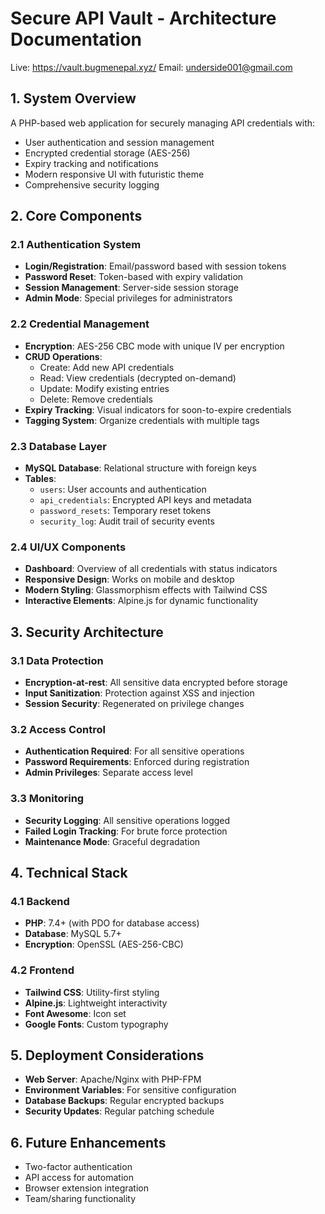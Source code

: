 # Secure API Vault - Architecture Documentation
Live: https://vault.bugmenepal.xyz/
Email: underside001@gmail.com

## 1. System Overview
A PHP-based web application for securely managing API credentials with:
- User authentication and session management
- Encrypted credential storage (AES-256)
- Expiry tracking and notifications
- Modern responsive UI with futuristic theme
- Comprehensive security logging

## 2. Core Components

### 2.1 Authentication System
- **Login/Registration**: Email/password based with session tokens
- **Password Reset**: Token-based with expiry validation
- **Session Management**: Server-side session storage
- **Admin Mode**: Special privileges for administrators

### 2.2 Credential Management
- **Encryption**: AES-256 CBC mode with unique IV per encryption
- **CRUD Operations**: 
  - Create: Add new API credentials
  - Read: View credentials (decrypted on-demand)
  - Update: Modify existing entries
  - Delete: Remove credentials
- **Expiry Tracking**: Visual indicators for soon-to-expire credentials
- **Tagging System**: Organize credentials with multiple tags

### 2.3 Database Layer
- **MySQL Database**: Relational structure with foreign keys
- **Tables**:
  - `users`: User accounts and authentication
  - `api_credentials`: Encrypted API keys and metadata
  - `password_resets`: Temporary reset tokens
  - `security_log`: Audit trail of security events

### 2.4 UI/UX Components
- **Dashboard**: Overview of all credentials with status indicators
- **Responsive Design**: Works on mobile and desktop
- **Modern Styling**: Glassmorphism effects with Tailwind CSS
- **Interactive Elements**: Alpine.js for dynamic functionality

## 3. Security Architecture

### 3.1 Data Protection
- **Encryption-at-rest**: All sensitive data encrypted before storage
- **Input Sanitization**: Protection against XSS and injection
- **Session Security**: Regenerated on privilege changes

### 3.2 Access Control
- **Authentication Required**: For all sensitive operations
- **Password Requirements**: Enforced during registration
- **Admin Privileges**: Separate access level

### 3.3 Monitoring
- **Security Logging**: All sensitive operations logged
- **Failed Login Tracking**: For brute force protection
- **Maintenance Mode**: Graceful degradation

## 4. Technical Stack

### 4.1 Backend
- **PHP**: 7.4+ (with PDO for database access)
- **Database**: MySQL 5.7+
- **Encryption**: OpenSSL (AES-256-CBC)

### 4.2 Frontend
- **Tailwind CSS**: Utility-first styling
- **Alpine.js**: Lightweight interactivity
- **Font Awesome**: Icon set
- **Google Fonts**: Custom typography

## 5. Deployment Considerations
- **Web Server**: Apache/Nginx with PHP-FPM
- **Environment Variables**: For sensitive configuration
- **Database Backups**: Regular encrypted backups
- **Security Updates**: Regular patching schedule

## 6. Future Enhancements
- Two-factor authentication
- API access for automation
- Browser extension integration
- Team/sharing functionality


